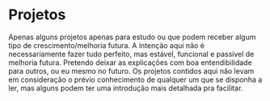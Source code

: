 # Projetos
Apenas alguns projetos apenas para estudo ou que podem receber algum tipo de crescimento/melhoria futura.
A intenção aqui não é necessariamente fazer tudo perfeito, mas estável, funcional e passivel de melhoria futura.
Pretendo deixar as explicações com boa entendibilidade para outros, ou eu mesmo no futuro.
Os projetos contidos aqui não levam em consideração o prévio conhecimento de qualquer um que se disponha a ler, mas alguns podem ter uma introdução mais detalhada pra facilitar.
